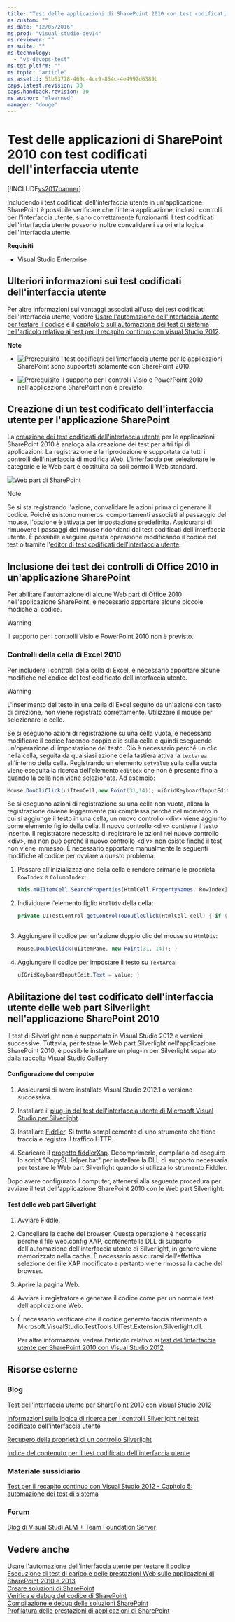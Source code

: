 ```yaml
---
title: "Test delle applicazioni di SharePoint 2010 con test codificati dell&#39;interfaccia utente | Microsoft Docs"
ms.custom: ""
ms.date: "12/05/2016"
ms.prod: "visual-studio-dev14"
ms.reviewer: ""
ms.suite: ""
ms.technology: 
  - "vs-devops-test"
ms.tgt_pltfrm: ""
ms.topic: "article"
ms.assetid: 51b53778-469c-4cc9-854c-4e4992d6389b
caps.latest.revision: 30
caps.handback.revision: 30
ms.author: "mlearned"
manager: "douge"
---
```

# Test delle applicazioni di SharePoint 2010 con test codificati dell&#39;interfaccia utente
[!INCLUDE[vs2017banner](../code-quality/includes/vs2017banner.md)]

Includendo i test codificati dell'interfaccia utente in un'applicazione SharePoint è possibile verificare che l'intera applicazione, inclusi i controlli per l'interfaccia utente, siano correttamente funzionanti. I test codificati dell'interfaccia utente possono inoltre convalidare i valori e la logica dell'interfaccia utente.  
  
 **Requisiti**  
  
-   Visual Studio Enterprise  
  
## Ulteriori informazioni sui test codificati dell'interfaccia utente  
 Per altre informazioni sui vantaggi associati all'uso dei test codificati dell'interfaccia utente, vedere [Usare l'automazione dell'interfaccia utente per testare il codice](../test/use-ui-automation-to-test-your-code.md) e il [capitolo 5 sull'automazione dei test di sistema nell'articolo relativo ai test per il recapito continuo con Visual Studio 2012](http://go.microsoft.com/fwlink/?LinkID=255196).  
  
 **Note**  
  
-   ![Prerequisito](../test/media/prereq.png "Prereq") I test codificati dell'interfaccia utente per le applicazioni SharePoint sono supportati solamente con SharePoint 2010.  
  
-   ![Prerequisito](../test/media/prereq.png "Prereq") Il supporto per i controlli Visio e PowerPoint 2010 nell'applicazione SharePoint non è previsto.  
  
## Creazione di un test codificato dell'interfaccia utente per l'applicazione SharePoint  
 La [creazione dei test codificati dell'interfaccia utente](../test/use-ui-automation-to-test-your-code.md#VerifyingCodeUsingCUITCreate) per le applicazioni SharePoint 2010 è analoga alla creazione dei test per altri tipi di applicazioni. La registrazione e la riproduzione è supportata da tutti i controlli dell'interfaccia di modifica Web. L'interfaccia per selezionare le categorie e le Web part è costituita da soli controlli Web standard.  
  
 ![Web part di SharePoint](../test/media/cuit_sharepoint.png "CUIT\_SharePoint")  
  
> [!NOTE]
>  Se si sta registrando l'azione, convalidare le azioni prima di generare il codice. Poiché esistono numerosi comportamenti associati al passaggio del mouse, l'opzione è attivata per impostazione predefinita. Assicurarsi di rimuovere i passaggi del mouse ridondanti dai test codificati dell'interfaccia utente. È possibile eseguire questa operazione modificando il codice del test o tramite l'[editor di test codificati dell'interfaccia utente](../test/editing-coded-ui-tests-using-the-coded-ui-test-editor.md).  
  
## Inclusione dei test dei controlli di Office 2010 in un'applicazione SharePoint  
 Per abilitare l'automazione di alcune Web part di Office 2010 nell'applicazione SharePoint, è necessario apportare alcune piccole modiche al codice.  
  
> [!WARNING]
>  Il supporto per i controlli Visio e PowerPoint 2010 non è previsto.  
  
### Controlli della cella di Excel 2010  
 Per includere i controlli della cella di Excel, è necessario apportare alcune modifiche nel codice del test codificato dell'interfaccia utente.  
  
> [!WARNING]
>  L'inserimento del testo in una cella di Excel seguito da un'azione con tasto di direzione, non viene registrato correttamente. Utilizzare il mouse per selezionare le celle.  
  
 Se si eseguono azioni di registrazione su una cella vuota, è necessario modificare il codice facendo doppio clic sulla cella e quindi eseguendo un'operazione di impostazione del testo. Ciò è necessario perché un clic nella cella, seguita da qualsiasi azione della tastiera attiva la `textarea` all'interno della cella. Registrando un elemento `setvalue` sulla cella vuota viene eseguita la ricerca dell'elemento `editbox` che non è presente fino a quando la cella non viene selezionata. Ad esempio:  
  
```c#  
Mouse.DoubliClick(uiItemCell,new Point(31,14)); uiGridKeyboardInputEdit.Text=value;  
```  
  
 Se si eseguono azioni di registrazione su una cella non vuota, allora la registrazione diviene leggermente più complessa perché nel momento in cui si aggiunge il testo in una cella, un nuovo controllo \<div\> viene aggiunto come elemento figlio della cella. Il nuovo controllo \<div\> contiene il testo inserito. Il registratore necessita di registrare le azioni nel nuovo controllo \<div\>, ma non può perché il nuovo controllo \<div\> non esiste finché il test non viene immesso. È necessario apportare manualmente le seguenti modifiche al codice per ovviare a questo problema.  
  
1.  Passare all'inizializzazione della cella e rendere primarie le proprietà `RowIndex` e `ColumnIndex`:  
  
    ```c#  
    this.mUIItemCell.SearchProperties[HtmlCell.PropertyNames. RowIndex] = "3"; this.mUIItemCell.SearchProperties[HtmlCell.PropertyNames. ColumnIndex] = "3";  
    ```  
  
2.  Individuare l'elemento figlio `HtmlDiv` della cella:  
  
    ```c#  
    private UITestControl getControlToDoubleClick(HtmlCell cell) { if (String.IsNullOrEmpty(cell.InnerText)) return cell; HtmlDiv pane = new HtmlDiv(cell); pane.FilterProperties[HtmlDiv.PropertyNames.InnerText] = cell.InnerText; // Class is an important property in finding pane pane.FilterProperties[HtmlDiv.PropertyNames.Class] = "cv-nwr"; UITestControlCollection panes = pane.FindMatchingControls(); return panes[0]; }  
  
    ```  
  
3.  Aggiungere il codice per un'azione doppio clic del mouse su `HtmlDiv`:  
  
    ```c#  
    Mouse.DoubleClick(uIItemPane, new Point(31, 14)); )  
    ```  
  
4.  Aggiungere il codice per impostare il testo su `TextArea`:  
  
    ```c#  
    uIGridKeyboardInputEdit.Text = value; }  
    ```  
  
## Abilitazione del test codificato dell'interfaccia utente delle web part Silverlight nell'applicazione SharePoint 2010  
 Il test di Silverlight non è supportato in Visual Studio 2012 e versioni successive. Tuttavia, per testare le Web part Silverlight nell'applicazione SharePoint 2010, è possibile installare un plug\-in per Silverlight separato dalla raccolta Visual Studio Gallery.  
  
#### Configurazione del computer  
  
1.  Assicurarsi di avere installato Visual Studio 2012.1 o versione successiva.  
  
2.  Installare il [plug\-in del test dell'interfaccia utente di Microsoft Visual Studio per Silverlight](http://visualstudiogallery.msdn.microsoft.com/28312a61-9451-451a-990c-c9929b751eb4).  
  
3.  Installare [Fiddler](http://www.fiddler2.com/fiddler2/). Si tratta semplicemente di uno strumento che tiene traccia e registra il traffico HTTP.  
  
4.  Scaricare il [progetto fiddlerXap](http://blogs.msdn.com/cfs-file.ashx/__key/communityserver-components-postattachments/00-10-36-48-70/FiddlerXapProxy.zip). Decomprimerlo, compilarlo ed eseguire lo script "CopySLHelper.bat" per installare la DLL di supporto necessaria per testare le Web part Silverlight quando si utilizza lo strumento Fiddler.  
  
 Dopo avere configurato il computer, attenersi alla seguente procedura per avviare il test dell'applicazione SharePoint 2010 con le Web part Silverlight:  
  
#### Test delle web part Silverlight  
  
1.  Avviare Fiddle.  
  
2.  Cancellare la cache del browser. Questa operazione è necessaria perché il file web.config XAP, contenente la DLL di supporto dell'automazione dell'interfaccia utente di Silverlight, in genere viene memorizzato nella cache. È necessario assicurarsi dell'effettiva selezione del file XAP modificato e pertanto viene rimossa la cache del browser.  
  
3.  Aprire la pagina Web.  
  
4.  Avviare il registratore e generare il codice come per un normale test dell'applicazione Web.  
  
5.  È necessario verificare che il codice generato faccia riferimento a Microsoft.VisualStudio.TestTools.UITest.Extension.Silverlight.dll.  
  
     Per altre informazioni, vedere l'articolo relativo ai [test dell'interfaccia utente per SharePoint 2010 con Visual Studio 2012](http://blogs.msdn.com/b/visualstudioalm/archive/2012/11/01/ui-testing-sharepoint-2010-with-visual-studio-2012.aspx)  
  
## Risorse esterne  
  
### Blog  
 [Test dell'interfaccia utente per SharePoint 2010 con Visual Studio 2012](http://blogs.msdn.com/b/visualstudioalm/archive/2012/11/01/ui-testing-sharepoint-2010-with-visual-studio-2012.aspx)  
  
 [Informazioni sulla logica di ricerca per i controlli Silverlight nel test codificato dell'interfaccia utente](http://blogs.msdn.com/b/tapas_sahoos_blog/archive/2010/11/16/understanding-the-search-logic-for-silverlight-controls-in-coded-ui-test.aspx)  
  
 [Recupero della proprietà di un controllo Silverlight](http://blogs.msdn.com/b/tapas_sahoos_blog/archive/2010/11/16/fetching-property-of-a-silverlight-control.aspx)  
  
 [Indice del contenuto per il test codificato dell'interfaccia utente](http://blogs.msdn.com/b/mathew_aniyan/archive/2010/02/11/content-index-for-coded-ui-test.aspx)  
  
### Materiale sussidiario  
 [Test per il recapito continuo con Visual Studio 2012 \- Capitolo 5: automazione dei test di sistema](http://go.microsoft.com/fwlink/?LinkID=255196)  
  
### Forum  
 [Blog di Visual Studi ALM \+ Team Foundation Server](http://go.microsoft.com/fwlink/?LinkID=254496)  
  
## Vedere anche  
 [Usare l'automazione dell'interfaccia utente per testare il codice](../test/use-ui-automation-to-test-your-code.md)   
 [Esecuzione di test di carico e delle prestazioni Web sulle applicazioni di SharePoint 2010 e 2013](/devops-test-docs/test/web-performance-and-load-testing-sharepoint-2010-and-2013-applications)   
 [Creare soluzioni di SharePoint](/office-dev/office-dev/create-sharepoint-solutions)   
 [Verifica e debug del codice di SharePoint](/office-dev/office-dev/verifying-and-debugging-sharepoint-code)   
 [Compilazione e debug delle soluzioni SharePoint](/office-dev/office-dev/building-and-debugging-sharepoint-solutions)   
 [Profilatura delle prestazioni di applicazioni di SharePoint](/office-dev/office-dev/profiling-the-performance-of-sharepoint-applications)